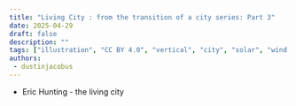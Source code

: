 ```yaml
---
title: "Living City : from the transition of a city series: Part 3"
date: 2025-04-29
draft: false
description: ""
tags: ["illustration", "CC BY 4.0", "vertical", "city", "solar", "wind turbines", "people", "transport", "airship"]
authors:
 - dustinjacobus
---
```


- Eric Hunting - the living city